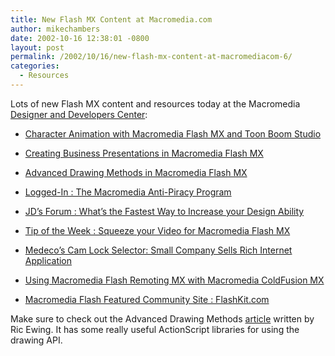 ```yaml
---
title: New Flash MX Content at Macromedia.com
author: mikechambers
date: 2002-10-16 12:38:01 -0800
layout: post
permalink: /2002/10/16/new-flash-mx-content-at-macromediacom-6/
categories:
  - Resources
---
```



Lots of new Flash MX content and resources today at the Macromedia [Designer and Developers Center][1]:  
  
*   [Character Animation with Macromedia Flash MX and Toon Boom Studio][2]
  
*   [Creating Business Presentations in Macromedia Flash MX][3]
  
*   [Advanced Drawing Methods in Macromedia Flash MX][4]
  
*   [Logged-In : The Macromedia Anti-Piracy Program][5]
  
*   [JD&#8217;s Forum : What&#8217;s the Fastest Way to Increase your Design Ability][6]
  
*   [Tip of the Week : Squeeze your Video for Macromedia Flash MX][7]
  
*   [Medeco&#8217;s Cam Lock Selector: Small Company Sells Rich Internet Application][8] 
  
*   [Using Macromedia Flash Remoting MX with Macromedia ColdFusion MX][9]
  
*   [Macromedia Flash Featured Community Site : FlashKit.com][10]

  
Make sure to check out the Advanced Drawing Methods [article][4] written by Ric Ewing. It has some really useful ActionScript libraries for using the drawing API.

 [1]: http://www.macromedia.com/desdev/
 [2]: http://www.macromedia.com/desdev/mx/flash/articles/toonboom.html
 [3]: http://www.macromedia.com/desdev/mx/flash/articles/flash_presentations.html
 [4]: http://www.macromedia.com/desdev/mx/flash/articles/adv_draw_methods.html
 [5]: http://www.macromedia.com/desdev/logged_in/
 [6]: http://www.macromedia.com/desdev/jd_forum/
 [7]: http://www.macromedia.com/desdev/tip/017.html
 [8]: http://www.macromedia.com/desdev/mx/flash/articles/medeco_lock.html
 [9]: http://www.macromedia.com/support/coldfusion/documentation/using_frmx_with_cfmx/
 [10]: http://www.macromedia.com/desdev/mx/flash/site_reviews/
